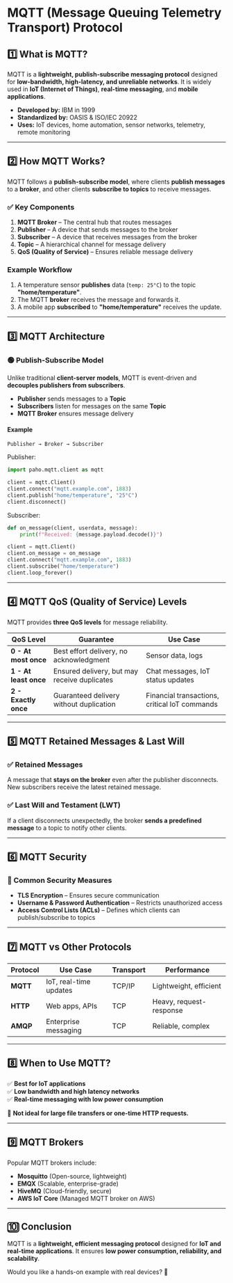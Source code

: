 # **MQTT (Message Queuing Telemetry Transport) Protocol**  

## **1️⃣ What is MQTT?**  
MQTT is a **lightweight, publish-subscribe messaging protocol** designed for **low-bandwidth, high-latency, and unreliable networks**. It is widely used in **IoT (Internet of Things)**, **real-time messaging**, and **mobile applications**.

- **Developed by:** IBM in 1999  
- **Standardized by:** OASIS & ISO/IEC 20922  
- **Uses:** IoT devices, home automation, sensor networks, telemetry, remote monitoring  

---

## **2️⃣ How MQTT Works?**  
MQTT follows a **publish-subscribe model**, where clients **publish messages** to a **broker**, and other clients **subscribe to topics** to receive messages.

### ✅ **Key Components**
1. **MQTT Broker** – The central hub that routes messages  
2. **Publisher** – A device that sends messages to the broker  
3. **Subscriber** – A device that receives messages from the broker  
4. **Topic** – A hierarchical channel for message delivery  
5. **QoS (Quality of Service)** – Ensures reliable message delivery  

### **Example Workflow**
1. A temperature sensor **publishes** data (`temp: 25°C`) to the topic **"home/temperature"**.  
2. The MQTT **broker** receives the message and forwards it.  
3. A mobile app **subscribed** to **"home/temperature"** receives the update.  

---

## **3️⃣ MQTT Architecture**
### **🟢 Publish-Subscribe Model**
Unlike traditional **client-server models**, MQTT is event-driven and **decouples publishers from subscribers**.

- **Publisher** sends messages to a **Topic**  
- **Subscribers** listen for messages on the same **Topic**  
- **MQTT Broker** ensures message delivery  

#### **Example**
```plaintext
Publisher → Broker → Subscriber
```
Publisher:  
```python
import paho.mqtt.client as mqtt

client = mqtt.Client()
client.connect("mqtt.example.com", 1883)
client.publish("home/temperature", "25°C")
client.disconnect()
```
Subscriber:  
```python
def on_message(client, userdata, message):
    print(f"Received: {message.payload.decode()}")

client = mqtt.Client()
client.on_message = on_message
client.connect("mqtt.example.com", 1883)
client.subscribe("home/temperature")
client.loop_forever()
```

---

## **4️⃣ MQTT QoS (Quality of Service) Levels**
MQTT provides **three QoS levels** for message reliability.

| **QoS Level** | **Guarantee** | **Use Case** |
|-------------|--------------|-------------|
| **0 - At most once** | Best effort delivery, no acknowledgment | Sensor data, logs |
| **1 - At least once** | Ensured delivery, but may receive duplicates | Chat messages, IoT status updates |
| **2 - Exactly once** | Guaranteed delivery without duplication | Financial transactions, critical IoT commands |

---

## **5️⃣ MQTT Retained Messages & Last Will**
### ✅ **Retained Messages**  
A message that **stays on the broker** even after the publisher disconnects. New subscribers receive the latest retained message.

### ✅ **Last Will and Testament (LWT)**  
If a client disconnects unexpectedly, the broker **sends a predefined message** to a topic to notify other clients.

---

## **6️⃣ MQTT Security**
### **🔹 Common Security Measures**
- **TLS Encryption** – Ensures secure communication  
- **Username & Password Authentication** – Restricts unauthorized access  
- **Access Control Lists (ACLs)** – Defines which clients can publish/subscribe to topics  

---

## **7️⃣ MQTT vs Other Protocols**
| **Protocol** | **Use Case** | **Transport** | **Performance** |
|-------------|------------|-------------|-------------|
| **MQTT** | IoT, real-time updates | TCP/IP | Lightweight, efficient |
| **HTTP** | Web apps, APIs | TCP | Heavy, request-response |
| **AMQP** | Enterprise messaging | TCP | Reliable, complex |

---

## **8️⃣ When to Use MQTT?**
✅ **Best for IoT applications**  
✅ **Low bandwidth and high latency networks**  
✅ **Real-time messaging with low power consumption**  

🔴 **Not ideal for large file transfers or one-time HTTP requests.**  

---

## **9️⃣ MQTT Brokers**
Popular MQTT brokers include:  
- **Mosquitto** (Open-source, lightweight)  
- **EMQX** (Scalable, enterprise-grade)  
- **HiveMQ** (Cloud-friendly, secure)  
- **AWS IoT Core** (Managed MQTT broker on AWS)  

---

## **🔟 Conclusion**
MQTT is a **lightweight, efficient messaging protocol** designed for **IoT and real-time applications**. It ensures **low power consumption, reliability, and scalability**.

Would you like a hands-on example with real devices? 🚀